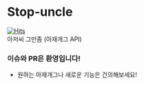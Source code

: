 # Stop-uncle
[![Hits](https://hits.seeyoufarm.com/api/count/incr/badge.svg?url=https%3A%2F%2Fgithub.com%2FTeam-WAVE-x%2FStop-uncle&count_bg=%23344C74&title_bg=%23555555&icon=&icon_color=%23E7E7E7&title=%EB%B0%A9%EB%AC%B8&edge_flat=false)](https://hits.seeyoufarm.com) <br>
아저씨 그만좀 (아재개그 API) <br>


### 이슈와 PR은 환영입니다!
- 원하는 아재개그나 새로운 기능은 건의해보세요!
